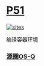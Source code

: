 ﻿# [P51](https://github.com/OS-Q/P51)

[![sites](http://182.61.61.133/link/resources/OSQ.png)](http://www.OS-Q.com)

编译容器环境

### [源圈OS-Q](http://www.OS-Q.com)

